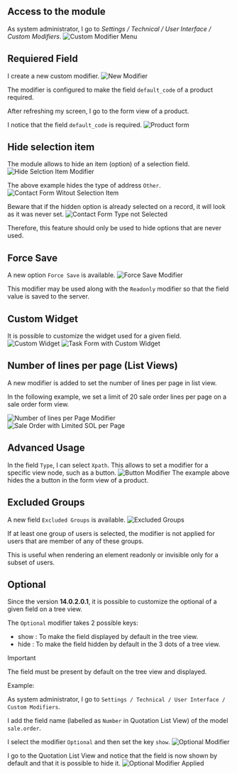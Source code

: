 ## Access to the module
As system administrator, I go to *Settings / Technical / User Interface / Custom Modifiers*.
![Custom Modifier Menu](../static/description/custom_modifier_menu.png)

## Requiered Field
I create a new custom modifier.
![New Modifier](../static/description/new_custom_modifier.png)

The modifier is configured to make the field `default_code` of a product required.

After refreshing my screen, I go to the form view of a product.

I notice that the field `default_code` is required.
![Product form](../static/description/product_form.png)

## Hide selection item
The module allows to hide an item (option) of a selection field.
![Hide Selction Item Modifier](../static/description/hide_selection_item_modifier.png)

The above example hides the type of address `Other`.
![Contact Form Witout Selection Item](../static/description/contact_form_without_selection_item.png)

Beware that if the hidden option is already selected on a record, it will look as it was never set.
![Contact Form Type not Selected](../static/description/contact_form_type_not_selected.png)

Therefore, this feature should only be used to hide options that are never used.

## Force Save
A new option `Force Save` is available.
![Force Save Modifier](../static/description/force_save_modifier.png)

This modifier may be used along with the `Readonly` modifier so that the field value is saved to the server.

## Custom Widget
It is possible to customize the widget used for a given field.
![Custom Widget](../static/description/custom_widget.png)
![Task Form with Custom Widget](../static/description/task_form_with_custom_widget.png)


## Number of lines per page (List Views)
A new modifier is added to set the number of lines per page in list view.

In the following example, we set a limit of 20 sale order lines per page on a sale order form view.

![Number of lines per Page Modifier](../static/description/number_lines_per_page_modifier.png)
![Sale Order with Limited SOL per Page](../static/description/sale_order_with_limited_sol_per_page.png)

## Advanced Usage
In the field `Type`, I can select `Xpath`. This allows to set a modifier for a specific view node, such as a button.
![Button Modifier](../static/description/button_modifier.png)
The example above hides the a button in the form view of a product.

## Excluded Groups
A new field `Excluded Groups` is available.
![Excluded Groups](../static/description/excluded_groups.png)

If at least one group of users is selected, the modifier is not applied for users that are member of any of these groups.

This is useful when rendering an element readonly or invisible only for a subset of users.



## Optional
Since the version **14.0.2.0.1**, it is possible to customize the optional of a given field on a tree view. 

The `Optional` modifier takes 2 possible keys: 
- show : To make the field displayed by default in the tree view.
- hide : To make the field hidden by default in the 3 dots of a tree view.

> [!IMPORTANT]
> The field must be present by default on the tree view and displayed.

Example: 

As system administrator, I go to `Settings / Technical / User Interface / Custom Modifiers`. 

I add the field name (labelled as `Number` in Quotation List View) of the model `sale.order`. 

I select the modifier `Optional` and then set the key `show`. 
![Optional Modifier](../static/description/optional_modifier.png)

I go to the Quotation List View and notice that the field is now shown by default and that it is possible to hide it.
![Optional Modifier Applied](../static/description/optional_modifier_applied.png)








